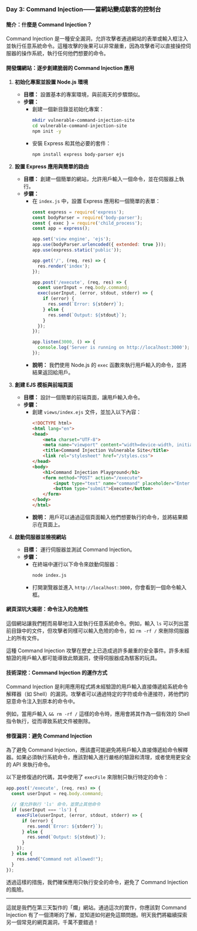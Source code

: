 ### Day 3: Command Injection——當網站變成駭客的控制台

#### 簡介：什麼是 Command Injection？
Command Injection 是一種安全漏洞，允許攻擊者通過網站的表單或輸入框注入並執行任意系統命令。這種攻擊的後果可以非常嚴重，因為攻擊者可以直接操控伺服器的操作系統，執行任何他們想要的命令。

#### 開發爛網站：逐步創建脆弱的 Command Injection 應用

1. **初始化專案並設置 Node.js 環境**
   - **目標：** 設置基本的專案環境，與前兩天的步驟類似。
   - **步驟：**
     - 創建一個新目錄並初始化專案：
       ```bash
       mkdir vulnerable-command-injection-site
       cd vulnerable-command-injection-site
       npm init -y
       ```
     - 安裝 Express 和其他必要的套件：
       ```bash
       npm install express body-parser ejs
       ```

2. **設置 Express 應用與簡單的路由**
   - **目標：** 創建一個簡單的網站，允許用戶輸入一個命令，並在伺服器上執行。
   - **步驟：**
     - 在 `index.js` 中，設置 Express 應用和一個簡單的表單：
       ```javascript
       const express = require('express');
       const bodyParser = require('body-parser');
       const { exec } = require('child_process');
       const app = express();

       app.set('view engine', 'ejs');
       app.use(bodyParser.urlencoded({ extended: true }));
       app.use(express.static('public'));

       app.get('/', (req, res) => {
         res.render('index');
       });

       app.post('/execute', (req, res) => {
         const userInput = req.body.command;
         exec(userInput, (error, stdout, stderr) => {
           if (error) {
             res.send(`Error: ${stderr}`);
           } else {
             res.send(`Output: ${stdout}`);
           }
         });
       });

       app.listen(3000, () => {
         console.log('Server is running on http://localhost:3000');
       });
       ```
     - **說明：** 我們使用 Node.js 的 `exec` 函數來執行用戶輸入的命令，並將結果返回給用戶。

3. **創建 EJS 模板與前端頁面**
   - **目標：** 設計一個簡單的前端頁面，讓用戶輸入命令。
   - **步驟：**
     - 創建 `views/index.ejs` 文件，並加入以下內容：
       ```html
       <!DOCTYPE html>
       <html lang="en">
       <head>
           <meta charset="UTF-8">
           <meta name="viewport" content="width=device-width, initial-scale=1.0">
           <title>Command Injection Vulnerable Site</title>
           <link rel="stylesheet" href="/styles.css">
       </head>
       <body>
           <h1>Command Injection Playground</h1>
           <form method="POST" action="/execute">
               <input type="text" name="command" placeholder="Enter command" />
               <button type="submit">Execute</button>
           </form>
       </body>
       </html>
       ```
     - **說明：** 用戶可以通過這個頁面輸入他們想要執行的命令，並將結果顯示在頁面上。

4. **啟動伺服器並檢視網站**
   - **目標：** 運行伺服器並測試 Command Injection。
   - **步驟：**
     - 在終端中運行以下命令來啟動伺服器：
       ```bash
       node index.js
       ```
     - 打開瀏覽器並進入 `http://localhost:3000`，你會看到一個命令輸入框。

#### 網頁深坑大揭密：命令注入的危險性

這個網站讓我們輕而易舉地注入並執行任意系統命令。例如，輸入 `ls` 可以列出當前目錄中的文件，但攻擊者同樣可以輸入危險的命令，如 `rm -rf /` 來刪除伺服器上的所有文件。

這種 Command Injection 攻擊在歷史上已造成過許多嚴重的安全事件。許多未經驗證的用戶輸入都可能導致此類漏洞，使得伺服器成為駭客的玩具。

#### 技術深挖：Command Injection 的運作方式

Command Injection 是利用應用程式將未經驗證的用戶輸入直接傳遞給系統命令解釋器（如 Shell）的漏洞。攻擊者可以通過特定的字符或命令連接符，將他們的惡意命令注入到原本的命令中。

例如，當用戶輸入 `&& rm -rf /` 這樣的命令時，應用會將其作為一個有效的 Shell 指令執行，從而導致系統文件被刪除。

#### 修復漏洞：避免 Command Injection

為了避免 Command Injection，應該盡可能避免將用戶輸入直接傳遞給命令解釋器。如果必須執行系統命令，應該對輸入進行嚴格的驗證和清理，或者使用更安全的 API 來執行命令。

以下是修復過的代碼，其中使用了 `execFile` 來限制只執行特定的命令：

```javascript
app.post('/execute', (req, res) => {
  const userInput = req.body.command;

  // 僅允許執行 'ls' 命令，並禁止其他命令
  if (userInput === 'ls') {
    execFile(userInput, (error, stdout, stderr) => {
      if (error) {
        res.send(`Error: ${stderr}`);
      } else {
        res.send(`Output: ${stdout}`);
      }
    });
  } else {
    res.send("Command not allowed!");
  }
});
```

透過這樣的措施，我們確保應用只執行安全的命令，避免了 Command Injection 的風險。

---

這就是我們在第三天製作的「爛」網站。通過這次的實作，你應該對 Command Injection 有了一個清晰的了解，並知道如何避免這類問題。明天我們將繼續探索另一個常見的網頁漏洞，千萬不要錯過！